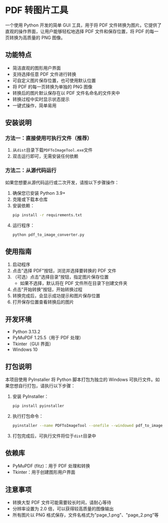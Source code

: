 # PDF 转图片工具

一个使用 Python 开发的简单 GUI 工具，用于将 PDF 文件转换为图片。它提供了直观的操作界面，让用户能够轻松地选择 PDF 文件和保存位置，将 PDF 的每一页转换为高质量的 PNG 图像。

## 功能特点

- 简洁直观的图形用户界面
- 支持选择任意 PDF 文件进行转换
- 可自定义图片保存位置，也可使用默认位置
- 将 PDF 的每一页转换为单独的 PNG 图像
- 转换后的图片默认保存在以 PDF 文件名命名的文件夹中
- 转换过程中实时显示状态提示
- 一键式操作，简单易用

## 安装说明

### 方法一：直接使用可执行文件（推荐）

1. 从`dist`目录下载`PDFToImageTool.exe`文件
2. 双击运行即可，无需安装任何依赖

### 方法二：从源代码运行

如果您想要从源代码运行或二次开发，请按以下步骤操作：

1. 确保您已安装 Python 3.9+
2. 克隆或下载本仓库
3. 安装依赖：
   ```bash
   pip install -r requirements.txt
   ```
4. 运行程序：
   ```bash
   python pdf_to_image_converter.py
   ```

## 使用指南

1. 启动程序
2. 点击"选择 PDF"按钮，浏览并选择要转换的 PDF 文件
3. （可选）点击"选择目录"按钮，指定图片保存位置
   - 如果不选择，默认将在 PDF 文件所在目录下创建文件夹
4. 点击"开始转换"按钮，开始转换过程
5. 转换完成后，会显示成功提示和图片保存位置
6. 打开保存位置查看转换后的图片

## 开发环境

- Python 3.13.2
- PyMuPDF 1.25.5（用于 PDF 处理）
- Tkinter（GUI 界面）
- Windows 10

## 打包说明

本项目使用 PyInstaller 将 Python 脚本打包为独立的 Windows 可执行文件。如果您想自行打包，请执行以下步骤：

1. 安装 PyInstaller：

   ```bash
   pip install pyinstaller
   ```

2. 执行打包命令：

   ```bash
   pyinstaller --name PDFToImageTool --onefile --windowed pdf_to_image_converter.py
   ```

3. 打包完成后，可执行文件将位于`dist`目录中

## 依赖库

- PyMuPDF (fitz)：用于 PDF 处理和转换
- Tkinter：用于创建图形用户界面

## 注意事项

- 转换大型 PDF 文件可能需要较长时间，请耐心等待
- 分辨率设置为 2.0 倍，可以获得较高质量的图像输出
- 所有图片以 PNG 格式保存，文件名格式为"page_1.png"、"page_2.png"等
